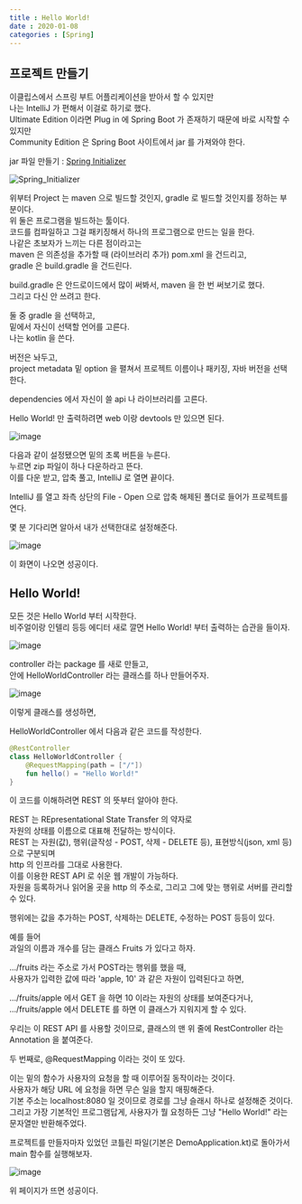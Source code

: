 ```yaml
---
title : Hello World!
date : 2020-01-08
categories : [Spring]
---
```


## 프로젝트 만들기

이클립스에서 스프링 부트 어플리케이션을 받아서 할 수 있지만  
나는 IntelliJ 가 편해서 이걸로 하기로 했다.  
Ultimate Edition 이라면 Plug in 에 Spring Boot 가 존재하기 때문에 바로 시작할 수 있지만  
Community Edition 은 Spring Boot 사이트에서 jar 를 가져와야 한다.  

jar 파일 만들기 : [Spring Initializer](https://start.spring.io/)  


![Spring_Initializer](https://user-images.githubusercontent.com/22045424/71966665-5a757200-3245-11ea-8a30-7b1ac9b4959a.png)

위부터 Project 는 maven 으로 빌드할 것인지, gradle 로 빌드할 것인지를 정하는 부분이다.  
위 둘은 프로그램을 빌드하는 툴이다.  
코드를 컴파일하고 그걸 패키징해서 하나의 프로그램으로 만드는 일을 한다.  
나같은 초보자가 느끼는 다른 점이라고는  
maven 은 의존성을 추가할 때 (라이브러리 추가) pom.xml 을 건드리고,  
gradle 은 build.gradle 을 건드린다.  

build.gradle 은 안드로이드에서 많이 써봐서, maven 을 한 번 써보기로 했다.  
그리고 다신 안 쓰려고 한다.  

둘 중 gradle 을 선택하고,  
밑에서 자신이 선택할 언어를 고른다.  
나는 kotlin 을 쓴다.  

버전은 놔두고,  
project metadata 밑 option 을 펼쳐서 프로젝트 이름이나 패키징, 자바 버전을 선택한다.  

dependencies 에서 자신이 쓸 api 나 라이브러리를 고른다.  

Hello World! 만 출력하려면 web 이랑 devtools 만 있으면 된다.  

![image](https://user-images.githubusercontent.com/22045424/71967992-7f6ae480-3247-11ea-9a3e-b15df4182925.png)

다음과 같이 설정됐으면 밑의 초록 버튼을 누른다.  
누르면 zip 파일이 하나 다운하라고 뜬다.  
이를 다운 받고, 압축 풀고, IntelliJ 로 열면 끝이다.  

IntelliJ 를 열고 좌측 상단의 File - Open 으로 압축 해제된 폴더로 들어가 프로젝트를 연다.  

몇 분 기다리면 알아서 내가 선택한대로 설정해준다.  

![image](https://user-images.githubusercontent.com/22045424/71971248-91e81c80-324d-11ea-8bf0-294e8fd8fc63.png)

이 화면이 나오면 성공이다.  


## Hello World!

모든 것은 Hello World 부터 시작한다.  
비주얼이랑 인텔리 등등 에디터 새로 깔면 Hello World! 부터 출력하는 습관을 들이자.  

![image](https://user-images.githubusercontent.com/22045424/71971411-e7bcc480-324d-11ea-8505-c0e17e96b52c.png)

controller 라는 package 를 새로 만들고,  
안에 HelloWorldController 라는 클래스를 하나 만들어주자.  

![image](https://user-images.githubusercontent.com/22045424/71971572-38ccb880-324e-11ea-81dd-2057cffc463a.png)

이렇게 클래스를 생성하면,  

HelloWorldController 에서 다음과 같은 코드를 작성한다.  


```kotlin
@RestController
class HelloWorldController {
    @RequestMapping(path = ["/"])
    fun hello() = "Hello World!"
}
```

이 코드를 이해하려면 REST 의 뜻부터 알아야 한다.  

REST 는 REpresentational State Transfer 의 약자로  
자원의 상태를 이름으로 대표해 전달하는 방식이다.  
REST 는 자원(값), 행위(글작성 - POST, 삭제 - DELETE 등), 표현방식(json, xml 등)으로 구분되며  
http 의 인프라를 그대로 사용한다.  
이를 이용한 REST API 로 쉬운 웹 개발이 가능하다.  
자원을 등록하거나 읽어올 곳을 http 의 주소로, 그리고 그에 맞는 행위로 서버를 관리할 수 있다.  

행위에는 값을 추가하는 POST, 삭제하는 DELETE, 수정하는 POST 등등이 있다.  

예를 들어  
과일의 이름과 개수를 담는 클래스 Fruits 가 있다고 하자.  

.../fruits 라는 주소로 가서 POST라는 행위를 했을 때,  
사용자가 입력한 값에 따라 'apple, 10' 과 같은 자원이 입력된다고 하면,  

.../fruits/apple 에서 GET 을 하면 10 이라는 자원의 상태를 보여준다거나,  
.../fruits/apple 에서 DELETE 를 하면 이 클래스가 지워지게 할 수 있다.  

우리는 이 REST API 를 사용할 것이므로, 클래스의 맨 위 줄에 RestController 라는 Annotation 을 붙여준다.  

두 번째로, @RequestMapping 이라는 것이 또 있다.  

이는 밑의 함수가 사용자의 요청을 할 때 이루어질 동작이라는 것이다.  
사용자가 해당 URL 에 요청을 하면 무슨 일을 할지 매핑해준다.  
기본 주소는 localhost:8080 일 것이므로 경로를 그냥 슬래시 하나로 설정해준 것이다.  
그리고 가장 기본적인 프로그램답게, 사용자가 뭘 요청하든 그냥 "Hello World!" 라는 문자열만 반환해주었다.  

프로젝트를 만들자마자 있었던 코틀린 파일(기본은 DemoApplication.kt)로 돌아가서 main 함수를 실행해보자.  

![image](https://user-images.githubusercontent.com/22045424/71973015-31f37500-3251-11ea-8b57-9a9acb800c96.png)

위 페이지가 뜨면 성공이다.  
